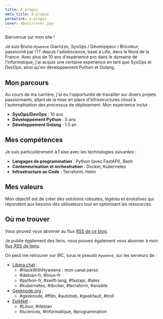```yaml
---
title: À propos
meta_title: À propos
permalink: a-propos
cover: about/cover.jpg
---
```


Bienvenue sur mon site ! 

Je suis Bruno `Hyweene` Giarrizzo, SysOps / Développeur / Bricoleur, passionné par l'IT depuis l'adolescence, basé à Lille, dans le Nord de la France. Avec plus de 10 ans d'expérience pro dans le domaine de l'informatique, j'ai acquis une certaine expérience en tant que SysOps et DevOps, ainsi qu'en développement Python et Golang.

## Mon parcours

Au cours de ma carrière, j'ai eu l'opportunité de travailler sur divers projets passionnants, allant de la mise en place d'infrastructures cloud à l'automatisation des processus de déploiement. Mon expérience inclut :

- **SysOps/DevOps** : 10 ans
- **Développement Python** : 5 ans
- **Développement Golang** : 1.5 an

## Mes compétences

Je suis particulièrement à l'aise avec les technologies suivantes :

- **Langages de programmation** : Python (avec FastAPI), Bash
- **Conteneurisation et orchestration** : Docker, Kubernetes
- **Infrastructure as Code** : Terraform, Helm

## Mes valeurs

Mon objectif est de créer des solutions robustes, légères et évolutives qui répondent aux besoins des utilisateurs tout en optimisant les ressources.

## Où me trouver

Vous pouvez vous abonner au flux [RSS de ce blog](/blog/feed.xml).

Je publie également des liens, vous pouvez également vous abonner à mon [flux RSS de liens](/liens/feed.xml).

On peut me retrouver sur IRC, sous le pseudo `Hyweene`, sur les serveurs de :

- [Libera.chat](https://libera.chat/) :
    - #HackWithHyweene : mon canal perso
    - #debian-fr, #linux-fr
    - #python-fr, #swift-lang, #fastapi, #latex
    - #kubernetes, #docker, #terraform, #ansible
- [Geeknode.org](https://www.geeknode.org/) : 
    - #geeknode, #ffdn, #autoheb, #geekfault, #troll
- [EpikNet](https://www.epiknet.org/) :
    - #Linux, #debian
    - #sciences, #Informatique, #programmation
